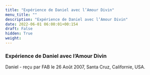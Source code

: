 ```yaml
---
title: "Expérience de Daniel avec l’Amour Divin"
menu_title: ""
description: "Expérience de Daniel avec l’Amour Divin"
date: 2022-06-01 06:00:01+00:154
draft: False
hidden: True
weight:
---
```

### Expérience de Daniel avec l’Amour Divin

Daniel - reçu par FAB le 26 Août 2007, Santa Cruz, Californie, USA.



